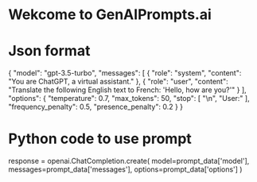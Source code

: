 # Wekcome to GenAIPrompts.ai

# Json format
{
    "model": "gpt-3.5-turbo",
    "messages": [
        {
            "role": "system",
            "content": "You are ChatGPT, a virtual assistant."
        },
        {
            "role": "user",
            "content": "Translate the following English text to French: 'Hello, how are you?'"
        }
    ],
    "options": {
        "temperature": 0.7,
        "max_tokens": 50,
        "stop": [
            "\n",
            "User:"
        ],
        "frequency_penalty": 0.5,
        "presence_penalty": 0.2
    }
}

# Python code to use prompt
response = openai.ChatCompletion.create(
    model=prompt_data['model'],
    messages=prompt_data['messages'],
    options=prompt_data['options']
)
